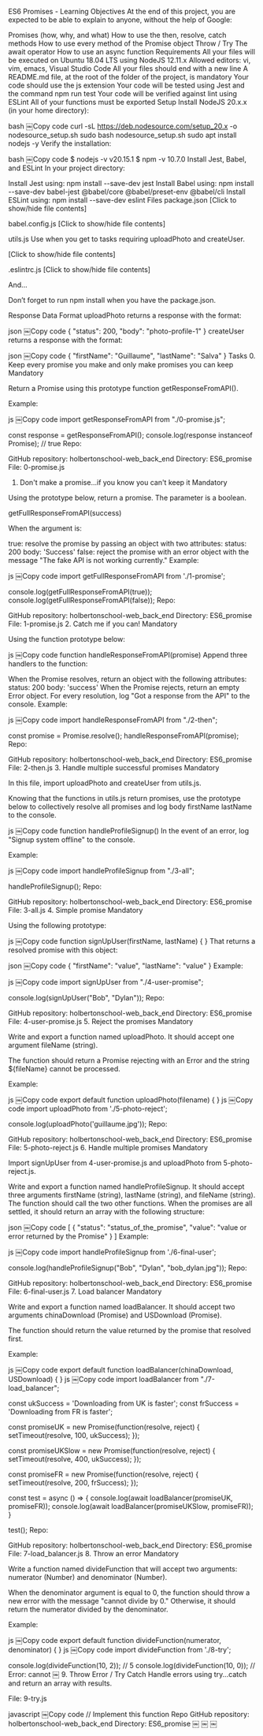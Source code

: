 ES6 Promises - Learning Objectives
At the end of this project, you are expected to be able to explain to anyone, without the help of Google:

Promises (how, why, and what)
How to use the then, resolve, catch methods
How to use every method of the Promise object
Throw / Try
The await operator
How to use an async function
Requirements
All your files will be executed on Ubuntu 18.04 LTS using NodeJS 12.11.x
Allowed editors: vi, vim, emacs, Visual Studio Code
All your files should end with a new line
A README.md file, at the root of the folder of the project, is mandatory
Your code should use the js extension
Your code will be tested using Jest and the command npm run test
Your code will be verified against lint using ESLint
All of your functions must be exported
Setup
Install NodeJS 20.x.x
(in your home directory):

bash
￼Copy code
curl -sL https://deb.nodesource.com/setup_20.x -o nodesource_setup.sh
sudo bash nodesource_setup.sh
sudo apt install nodejs -y
Verify the installation:

bash
￼Copy code
$ nodejs -v
v20.15.1
$ npm -v
10.7.0
Install Jest, Babel, and ESLint
In your project directory:

Install Jest using: npm install --save-dev jest
Install Babel using: npm install --save-dev babel-jest @babel/core @babel/preset-env @babel/cli
Install ESLint using: npm install --save-dev eslint
Files
package.json
[Click to show/hide file contents]

babel.config.js
[Click to show/hide file contents]

utils.js
Use when you get to tasks requiring uploadPhoto and createUser.

[Click to show/hide file contents]

.eslintrc.js
[Click to show/hide file contents]

And…

Don’t forget to run npm install when you have the package.json.

Response Data Format
uploadPhoto returns a response with the format:

json
￼Copy code
{
  "status": 200,
  "body": "photo-profile-1"
}
createUser returns a response with the format:

json
￼Copy code
{
  "firstName": "Guillaume",
  "lastName": "Salva"
}
Tasks
0. Keep every promise you make and only make promises you can keep
Mandatory

Return a Promise using this prototype function getResponseFromAPI().

Example:

js
￼Copy code
import getResponseFromAPI from "./0-promise.js";

const response = getResponseFromAPI();
console.log(response instanceof Promise); // true
Repo:

GitHub repository: holbertonschool-web_back_end
Directory: ES6_promise
File: 0-promise.js
1. Don't make a promise...if you know you can't keep it
Mandatory

Using the prototype below, return a promise. The parameter is a boolean.

getFullResponseFromAPI(success)

When the argument is:

true: resolve the promise by passing an object with two attributes:
status: 200
body: 'Success'
false: reject the promise with an error object with the message "The fake API is not working currently."
Example:

js
￼Copy code
import getFullResponseFromAPI from './1-promise';

console.log(getFullResponseFromAPI(true));
console.log(getFullResponseFromAPI(false));
Repo:

GitHub repository: holbertonschool-web_back_end
Directory: ES6_promise
File: 1-promise.js
2. Catch me if you can!
Mandatory

Using the function prototype below:

js
￼Copy code
function handleResponseFromAPI(promise)
Append three handlers to the function:

When the Promise resolves, return an object with the following attributes:
status: 200
body: 'success'
When the Promise rejects, return an empty Error object.
For every resolution, log "Got a response from the API" to the console.
Example:

js
￼Copy code
import handleResponseFromAPI from "./2-then";

const promise = Promise.resolve();
handleResponseFromAPI(promise);
Repo:

GitHub repository: holbertonschool-web_back_end
Directory: ES6_promise
File: 2-then.js
3. Handle multiple successful promises
Mandatory

In this file, import uploadPhoto and createUser from utils.js.

Knowing that the functions in utils.js return promises, use the prototype below to collectively resolve all promises and log body firstName lastName to the console.

js
￼Copy code
function handleProfileSignup()
In the event of an error, log "Signup system offline" to the console.

Example:

js
￼Copy code
import handleProfileSignup from "./3-all";

handleProfileSignup();
Repo:

GitHub repository: holbertonschool-web_back_end
Directory: ES6_promise
File: 3-all.js
4. Simple promise
Mandatory

Using the following prototype:

js
￼Copy code
function signUpUser(firstName, lastName) {
}
That returns a resolved promise with this object:

json
￼Copy code
{
  "firstName": "value",
  "lastName": "value"
}
Example:

js
￼Copy code
import signUpUser from "./4-user-promise";

console.log(signUpUser("Bob", "Dylan"));
Repo:

GitHub repository: holbertonschool-web_back_end
Directory: ES6_promise
File: 4-user-promise.js
5. Reject the promises
Mandatory

Write and export a function named uploadPhoto. It should accept one argument fileName (string).

The function should return a Promise rejecting with an Error and the string ${fileName} cannot be processed.

Example:

js
￼Copy code
export default function uploadPhoto(filename) {
}
js
￼Copy code
import uploadPhoto from './5-photo-reject';

console.log(uploadPhoto('guillaume.jpg'));
Repo:

GitHub repository: holbertonschool-web_back_end
Directory: ES6_promise
File: 5-photo-reject.js
6. Handle multiple promises
Mandatory

Import signUpUser from 4-user-promise.js and uploadPhoto from 5-photo-reject.js.

Write and export a function named handleProfileSignup. It should accept three arguments firstName (string), lastName (string), and fileName (string). The function should call the two other functions. When the promises are all settled, it should return an array with the following structure:

json
￼Copy code
[
  {
    "status": "status_of_the_promise",
    "value": "value or error returned by the Promise"
  }
]
Example:

js
￼Copy code
import handleProfileSignup from './6-final-user';

console.log(handleProfileSignup("Bob", "Dylan", "bob_dylan.jpg"));
Repo:

GitHub repository: holbertonschool-web_back_end
Directory: ES6_promise
File: 6-final-user.js
7. Load balancer
Mandatory

Write and export a function named loadBalancer. It should accept two arguments chinaDownload (Promise) and USDownload (Promise).

The function should return the value returned by the promise that resolved first.

Example:

js
￼Copy code
export default function loadBalancer(chinaDownload, USDownload) {
}
js
￼Copy code
import loadBalancer from "./7-load_balancer";

const ukSuccess = 'Downloading from UK is faster';
const frSuccess = 'Downloading from FR is faster';

const promiseUK = new Promise(function(resolve, reject) {
  setTimeout(resolve, 100, ukSuccess);
});

const promiseUKSlow = new Promise(function(resolve, reject) {
  setTimeout(resolve, 400, ukSuccess);
});

const promiseFR = new Promise(function(resolve, reject) {
  setTimeout(resolve, 200, frSuccess);
});

const test = async () => {
  console.log(await loadBalancer(promiseUK, promiseFR));
  console.log(await loadBalancer(promiseUKSlow, promiseFR));
}

test();
Repo:

GitHub repository: holbertonschool-web_back_end
Directory: ES6_promise
File: 7-load_balancer.js
8. Throw an error
Mandatory

Write a function named divideFunction that will accept two arguments: numerator (Number) and denominator (Number).

When the denominator argument is equal to 0, the function should throw a new error with the message "cannot divide by 0." Otherwise, it should return the numerator divided by the denominator.

Example:

js
￼Copy code
export default function divideFunction(numerator, denominator) {
}
js
￼Copy code
import divideFunction from './8-try';

console.log(divideFunction(10, 2)); // 5
console.log(divideFunction(10, 0)); // Error: cannot
￼
9. Throw Error / Try Catch
Handle errors using try...catch and return an array with results.

File: 9-try.js

javascript
￼Copy code
// Implement this function
Repo
GitHub repository: holbertonschool-web_back_end
Directory: ES6_promise
￼
￼
￼
